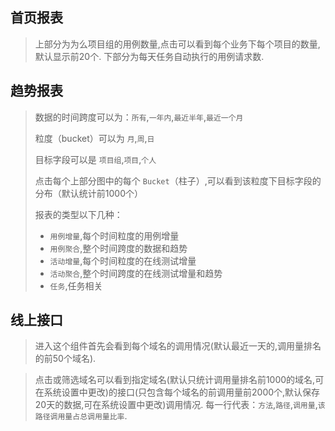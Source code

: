## 首页报表

> 上部分为为么项目组的用例数量,点击可以看到每个业务下每个项目的数量,默认显示前20个.
> 下部分为每天任务自动执行的用例请求数.

## 趋势报表

> 数据的时间跨度可以为：`所有`,`一年内`,`最近半年`,`最近一个月`
> 
> 粒度（bucket）可以为 `月`,`周`,`日`
> 
> 目标字段可以是 `项目组`,`项目`,`个人`
> 
> 点击每个上部分图中的每个 `Bucket`（柱子）,可以看到该粒度下目标字段的分布（默认统计前1000个）
> 
> 报表的类型以下几种：
> - `用例增量`,每个时间粒度的用例增量
> - `用例聚合`,整个时间跨度的数据和趋势
> - `活动增量`,每个时间粒度的在线测试增量
> - `活动聚合`,整个时间跨度的在线测试增量和趋势
> - `任务`,任务相关
> 

## 线上接口

> 进入这个组件首先会看到每个域名的调用情况(默认最近一天的,调用量排名的前50个域名).

> 点击或筛选域名可以看到指定域名(默认只统计调用量排名前1000的域名,可在系统设置中更改)的接口(只包含每个域名的前调用量前2000个,默认保存20天的数据,可在系统设置中更改)调用情况.
> 每一行代表：`方法`,`路径`,`调用量`,`该路径调用量占总调用量比率`.
